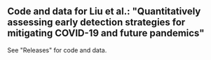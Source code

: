 ## Code and data for Liu et al.: "Quantitatively assessing early detection strategies for mitigating COVID-19 and future pandemics"

See "Releases" for code and data.
